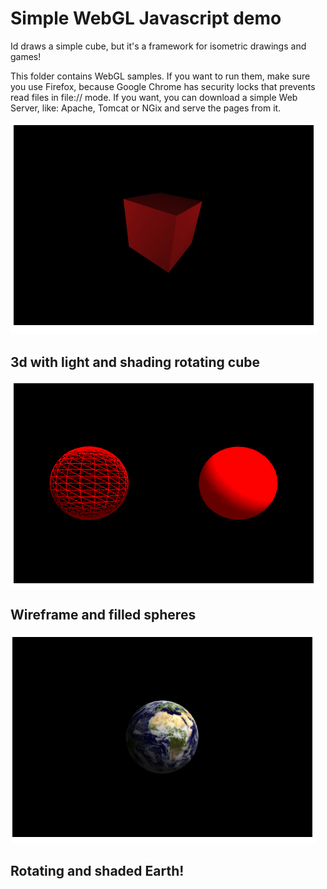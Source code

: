 # Simple WebGL Javascript demo

Id draws a simple cube, but it's a framework for isometric drawings and games!

This folder contains WebGL samples. If you want to run them, make sure you use Firefox, because Google Chrome has security locks that prevents read files in file:// mode. If you want, you can download a simple Web Server, like: Apache, Tomcat or NGix and serve the pages from it. 

![](./shaded-rotating-cube.png)
## 3d with light and shading rotating cube

![](./spheres.png)
## Wireframe and filled spheres

![](./earth.png)
## Rotating and shaded Earth!
